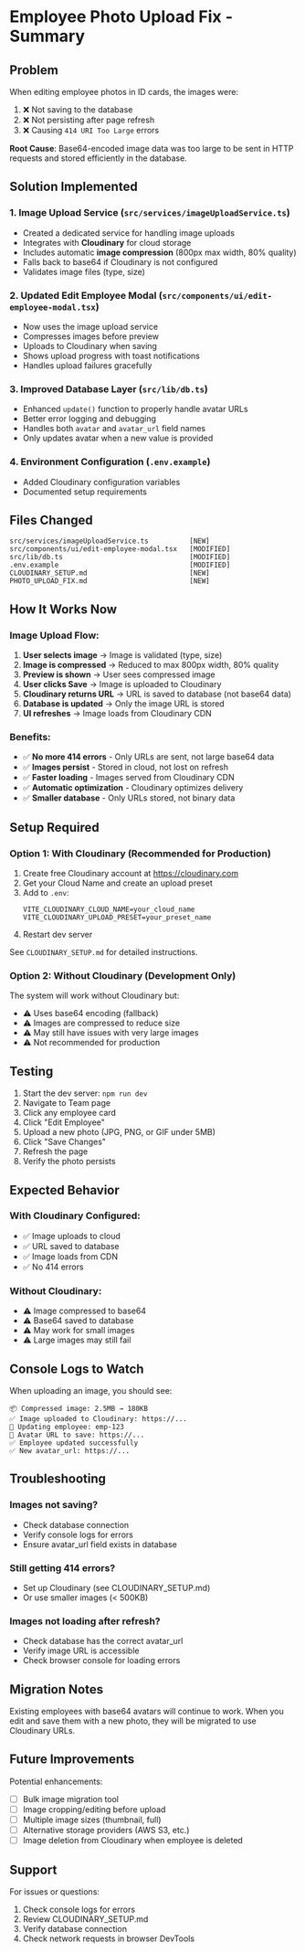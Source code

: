 # Employee Photo Upload Fix - Summary

## Problem

When editing employee photos in ID cards, the images were:
1. ❌ Not saving to the database
2. ❌ Not persisting after page refresh
3. ❌ Causing `414 URI Too Large` errors

**Root Cause**: Base64-encoded image data was too large to be sent in HTTP requests and stored efficiently in the database.

## Solution Implemented

### 1. **Image Upload Service** (`src/services/imageUploadService.ts`)
- Created a dedicated service for handling image uploads
- Integrates with **Cloudinary** for cloud storage
- Includes automatic **image compression** (800px max width, 80% quality)
- Falls back to base64 if Cloudinary is not configured
- Validates image files (type, size)

### 2. **Updated Edit Employee Modal** (`src/components/ui/edit-employee-modal.tsx`)
- Now uses the image upload service
- Compresses images before preview
- Uploads to Cloudinary when saving
- Shows upload progress with toast notifications
- Handles upload failures gracefully

### 3. **Improved Database Layer** (`src/lib/db.ts`)
- Enhanced `update()` function to properly handle avatar URLs
- Better error logging and debugging
- Handles both `avatar` and `avatar_url` field names
- Only updates avatar when a new value is provided

### 4. **Environment Configuration** (`.env.example`)
- Added Cloudinary configuration variables
- Documented setup requirements

## Files Changed

```
src/services/imageUploadService.ts          [NEW]
src/components/ui/edit-employee-modal.tsx   [MODIFIED]
src/lib/db.ts                               [MODIFIED]
.env.example                                [MODIFIED]
CLOUDINARY_SETUP.md                         [NEW]
PHOTO_UPLOAD_FIX.md                         [NEW]
```

## How It Works Now

### Image Upload Flow:

1. **User selects image** → Image is validated (type, size)
2. **Image is compressed** → Reduced to max 800px width, 80% quality
3. **Preview is shown** → User sees compressed image
4. **User clicks Save** → Image is uploaded to Cloudinary
5. **Cloudinary returns URL** → URL is saved to database (not base64 data)
6. **Database is updated** → Only the image URL is stored
7. **UI refreshes** → Image loads from Cloudinary CDN

### Benefits:

- ✅ **No more 414 errors** - Only URLs are sent, not large base64 data
- ✅ **Images persist** - Stored in cloud, not lost on refresh
- ✅ **Faster loading** - Images served from Cloudinary CDN
- ✅ **Automatic optimization** - Cloudinary optimizes delivery
- ✅ **Smaller database** - Only URLs stored, not binary data

## Setup Required

### Option 1: With Cloudinary (Recommended for Production)

1. Create free Cloudinary account at https://cloudinary.com
2. Get your Cloud Name and create an upload preset
3. Add to `.env`:
   ```env
   VITE_CLOUDINARY_CLOUD_NAME=your_cloud_name
   VITE_CLOUDINARY_UPLOAD_PRESET=your_preset_name
   ```
4. Restart dev server

See `CLOUDINARY_SETUP.md` for detailed instructions.

### Option 2: Without Cloudinary (Development Only)

The system will work without Cloudinary but:
- ⚠️ Uses base64 encoding (fallback)
- ⚠️ Images are compressed to reduce size
- ⚠️ May still have issues with very large images
- ⚠️ Not recommended for production

## Testing

1. Start the dev server: `npm run dev`
2. Navigate to Team page
3. Click any employee card
4. Click "Edit Employee"
5. Upload a new photo (JPG, PNG, or GIF under 5MB)
6. Click "Save Changes"
7. Refresh the page
8. Verify the photo persists

## Expected Behavior

### With Cloudinary Configured:
- ✅ Image uploads to cloud
- ✅ URL saved to database
- ✅ Image loads from CDN
- ✅ No 414 errors

### Without Cloudinary:
- ⚠️ Image compressed to base64
- ⚠️ Base64 saved to database
- ⚠️ May work for small images
- ⚠️ Large images may still fail

## Console Logs to Watch

When uploading an image, you should see:
```
📦 Compressed image: 2.5MB → 180KB
✅ Image uploaded to Cloudinary: https://...
💾 Updating employee: emp-123
💾 Avatar URL to save: https://...
✅ Employee updated successfully
✅ New avatar_url: https://...
```

## Troubleshooting

### Images not saving?
- Check database connection
- Verify console logs for errors
- Ensure avatar_url field exists in database

### Still getting 414 errors?
- Set up Cloudinary (see CLOUDINARY_SETUP.md)
- Or use smaller images (< 500KB)

### Images not loading after refresh?
- Check database has the correct avatar_url
- Verify image URL is accessible
- Check browser console for loading errors

## Migration Notes

Existing employees with base64 avatars will continue to work. When you edit and save them with a new photo, they will be migrated to use Cloudinary URLs.

## Future Improvements

Potential enhancements:
- [ ] Bulk image migration tool
- [ ] Image cropping/editing before upload
- [ ] Multiple image sizes (thumbnail, full)
- [ ] Alternative storage providers (AWS S3, etc.)
- [ ] Image deletion from Cloudinary when employee is deleted

## Support

For issues or questions:
1. Check console logs for errors
2. Review CLOUDINARY_SETUP.md
3. Verify database connection
4. Check network requests in browser DevTools
